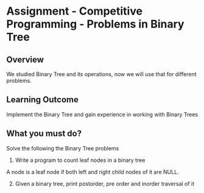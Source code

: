 

# Assignment - Competitive Programming - Problems in Binary Tree

## Overview

We studied Binary Tree and its operations, now we will use that for different problems.

## Learning Outcome

Implement the Binary Tree and gain experience in working with Binary Trees

## What you must do?

Solve the following the Binary Tree problems

 1. Write a program to count leaf nodes in a binary tree

A node is a leaf node if both left and right child nodes of it are NULL.

 2. Given a binary tree, print postorder, pre order and inorder traversal of it
